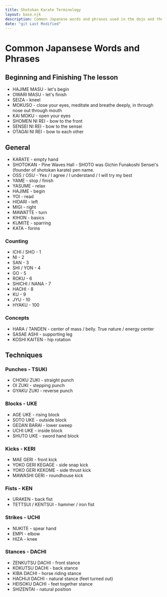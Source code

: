 ```yaml
---
title: Shotokan Karate Terminology
layout: base.njk
description: Common Japanese words and phrases used in the dojo and their meanings, including technique names and body parts
date: "git Last Modified"
---
```

# Common Japansese Words and Phrases 

## Beginning and Finishing The lesson
* HAJIME MASU - let's begin
* OWARI MASU - let's finish
* SEIZA - kneel
* MOKUSO - close your eyes, meditate and breathe deeply, in through nose out through mouth
* KAI MOKU - open your eyes
* SHOMEN NI REI - bow to the front
* SENSEI NI REI - bow to the sensei
* OTAGAI NI REI - bow to each other

## General
* KARATE - empty hand
* SHOTOKAN - Pine Waves Hall - SHOTO was Gichin Funakoshi Sensei's (founder of shotokan karate) pen name.
* OSS / OSU -  Yes / I agree / I understand / I will try my best
* YAME - stop / finish
* YASUME - relax
* HAJIME - begin
* YOI - read
* HIDARI - left
* MIGI - right
* MAWATTE - turn
* KIHON - basics
* KUMITE - sparring
* KATA - forms

### Counting
* ICHI / SHO - 1
* NI - 2
* SAN - 3
* SHI / YON - 4
* GO - 5
* ROKU - 6
* SHICHI / NANA - 7
* HACHI - 8
* KU - 9
* JYU - 10
* HYAKU  - 100

### Concepts
* HARA / TANDEN - center of mass / belly. True nature / energy center
* SASAE ASHI - supporting leg
* KOSHI KAITEN - hip rotation

## Techniques
### Punches - TSUKI
* CHOKU ZUKI - straight punch
* OI ZUKI - stepping punch
* GYAKU ZUKI - reverse punch
### Blocks - UKE
* AGE UKE - rising block
* SOTO UKE - outside block
* GEDAN BARAI - lower sweep
* UCHI UKE - inside block
* SHUTO UKE - sword hand block
### Kicks - KERI
* MAE GERI - front kick
* YOKO GERI KEGAGE - side snap kick
* YOKO GERI KEKOME - side thrust kick
* MAWASHI GERI - roundhouse kick
### Fists - KEN
* URAKEN - back fist
* TETTSUI / KENTSUI - hammer / iron fist
### Strikes - UCHI
* NUKITE - spear hand
* EMPI - elbow
* HIZA - knee
### Stances - DACHI
* ZENKUTSU DACHI - front stance
* KOKUTSU DACHI - back stance
* KIBA DACHI - horse riding stance
* HACHIJI DACHI - natural stance (feet turned out)
* HEISOKU DACHI - feet together stance
* SHIZENTAI - natural position


